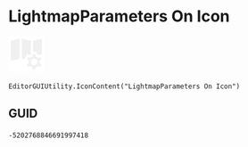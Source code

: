 # LightmapParameters On Icon
![](/img/LightmapParameters%20On%20Icon.png)

``` CSharp
EditorGUIUtility.IconContent("LightmapParameters On Icon")
```
## GUID
```
-5202768846691997418
```
